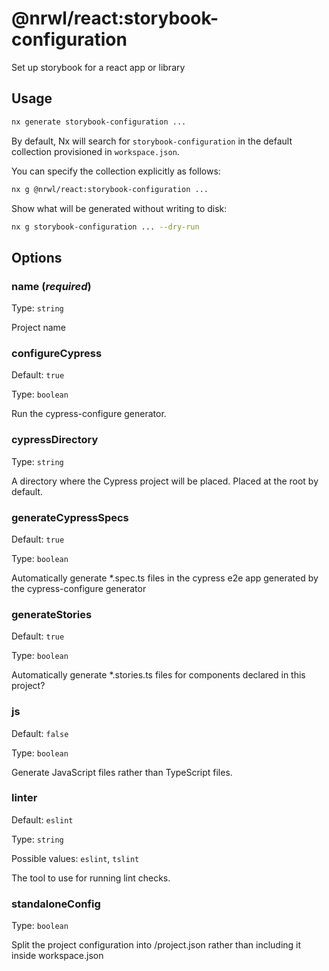 # @nrwl/react:storybook-configuration

Set up storybook for a react app or library

## Usage

```bash
nx generate storybook-configuration ...
```

By default, Nx will search for `storybook-configuration` in the default collection provisioned in `workspace.json`.

You can specify the collection explicitly as follows:

```bash
nx g @nrwl/react:storybook-configuration ...
```

Show what will be generated without writing to disk:

```bash
nx g storybook-configuration ... --dry-run
```

## Options

### name (_**required**_)

Type: `string`

Project name

### configureCypress

Default: `true`

Type: `boolean`

Run the cypress-configure generator.

### cypressDirectory

Type: `string`

A directory where the Cypress project will be placed. Placed at the root by default.

### generateCypressSpecs

Default: `true`

Type: `boolean`

Automatically generate \*.spec.ts files in the cypress e2e app generated by the cypress-configure generator

### generateStories

Default: `true`

Type: `boolean`

Automatically generate \*.stories.ts files for components declared in this project?

### js

Default: `false`

Type: `boolean`

Generate JavaScript files rather than TypeScript files.

### linter

Default: `eslint`

Type: `string`

Possible values: `eslint`, `tslint`

The tool to use for running lint checks.

### standaloneConfig

Type: `boolean`

Split the project configuration into <projectRoot>/project.json rather than including it inside workspace.json
